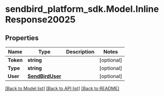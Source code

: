
# sendbird_platform_sdk.Model.InlineResponse20025

## Properties

Name | Type | Description | Notes
------------ | ------------- | ------------- | -------------
**Token** | **string** |  | [optional] 
**Type** | **string** |  | [optional] 
**User** | [**SendBirdUser**](SendBirdUser.md) |  | [optional] 

[[Back to Model list]](../README.md#documentation-for-models)
[[Back to API list]](../README.md#documentation-for-api-endpoints)
[[Back to README]](../README.md)

